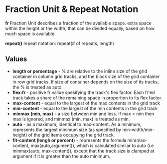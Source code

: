 # Fraction Unit & Repeat Notation

**fr**
Fraction Unit
describes a fraction of the available space. extra space within the height or the width, that can be divided equally, based on how much space is available. 

**repeat()**
repeat notation: 
repeat(# of repeats, length)

## Values

* **length or persentage** - % are relative to the inline size of the grid container in column grid tracks, and the block size of the grid container in row grid tracks. If size of container depends on the size of its tracks, the % is treated as auto.
* **flex:fr** - positive fr vallue spesifying the track's flex factor. Each fr'ed track takes a share of the remaining space in proportion to its flex factor. 
* **max-content** - equal to the largest of the max contents in the grid track 
* **min-content** - equal to the largest of the min contents in the grid track 
* **minmax (min, max)** - a size between min and less. If max < min then max is ignored, and minmax (min, max) is treated as min. 
* **auto** - as a maximum, identical to max-content. As a minimum, represents the largest minimum size (as specified by min-width/min-height) of the grid items occupying the grid track. 
* **fit-content (lengh or percent)** - represents the formula min(max-content, max(auto,argument)), which is calculated similar to auto (i.e minmax(auto, max-content)), except that the track size is clamped at argument if it is greater than the auto minimum. 